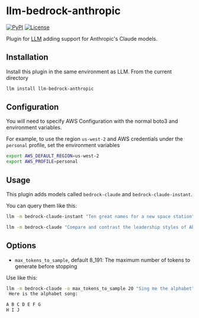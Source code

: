 # llm-bedrock-anthropic

[![PyPI](https://img.shields.io/pypi/v/llm-bedrock-anthropic.svg)](https://pypi.org/project/llm-bedrock-anthropic/)
[![License](https://img.shields.io/badge/license-Apache%202.0-blue.svg)](https://github.com/sblakey/llm-bedrock-anthropic/blob/main/LICENSE)

Plugin for [LLM](https://llm.datasette.io/) adding support for Anthropic's Claude models.

## Installation

Install this plugin in the same environment as LLM. From the current directory
```bash
llm install llm-bedrock-anthropic
```
## Configuration

You will need to specify AWS Configuration with the normal boto3 and environment variables.

For example, to use the region `us-west-2` and AWS credentials under the `personal` profile, set the environment variables

```bash
export AWS_DEFAULT_REGION=us-west-2
export AWS_PROFILE=personal
```

## Usage

This plugin adds models called `bedrock-claude` and `bedrock-claude-instant`.

You can query them like this:

```bash
llm -m bedrock-claude-instant "Ten great names for a new space station"
```

```bash
llm -m bedrock-claude "Compare and contrast the leadership styles of Abraham Lincoln and Boris Johnson."
```

## Options

- `max_tokens_to_sample`, default 8_191: The maximum number of tokens to generate before stopping

Use like this:
```bash
llm -m bedrock-claude -o max_tokens_to_sample 20 "Sing me the alphabet"
 Here is the alphabet song:

A B C D E F G
H I J
```
